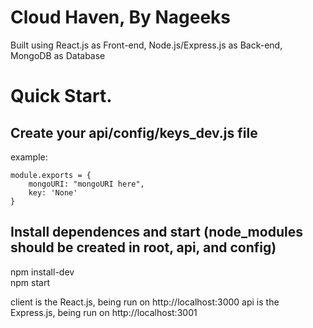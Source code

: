 # Cloud Haven, By Nageeks

Built using React.js as Front-end, Node.js/Express.js as Back-end, MongoDB as Database

# Quick Start. 
## Create your api/config/keys_dev.js file

example:

    module.exports = {
        mongoURI: "mongoURI here",
        key: 'None'
    }

## Install dependences and start (node_modules should be created in root, api, and config)
npm install-dev\
npm start

client is the React.js, being run on http://localhost:3000
api is the Express.js, being run on http://localhost:3001
